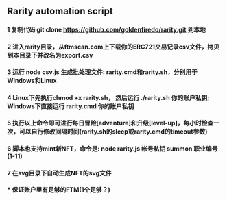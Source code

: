 ## Rarity automation script
#### 1 复制代码 git clone https://github.com/goldenfiredo/rarity.git 到本地
#### 2 进入rarity目录，从ftmscan.com上下载你的ERC721交易记录csv文件，拷贝到本目录下并改名为export.csv
#### 3 运行 node csv.js 生成批处理文件: rarity.cmd和rarity.sh，分别用于Windows和Linux
#### 4 Linux下先执行chmod +x rarity.sh， 然后运行 ./rarity.sh 你的账户私钥; Windows下直接运行 rarity.cmd 你的账户私钥
#### 5 执行以上命令即可进行每日冒险[adventure]和升级[level-up]，每小时检查一次，可以自行修改间隔时间(rarity.sh的sleep或rarity.cmd的timeout参数)
#### 6 脚本也支持mint新NFT，命令是: node rarity.js 帐号私钥 summon 职业编号(1-11)
#### 7 在svg目录下自动生成NFT的svg文件
#### * 保证账户里有足够的FTM(1个足够？) 